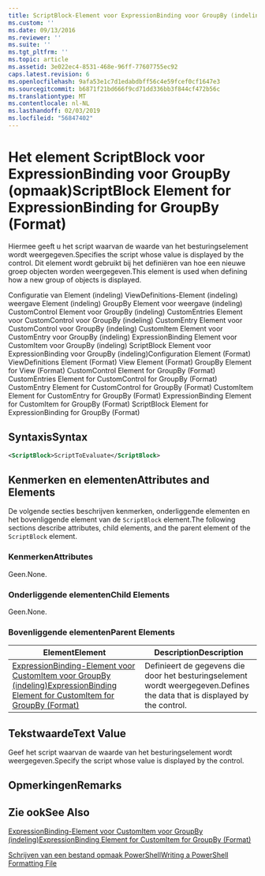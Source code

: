 ```yaml
---
title: ScriptBlock-Element voor ExpressionBinding voor GroupBy (indeling) | Microsoft Docs
ms.custom: ''
ms.date: 09/13/2016
ms.reviewer: ''
ms.suite: ''
ms.tgt_pltfrm: ''
ms.topic: article
ms.assetid: 3e022ec4-8531-468e-96ff-77607755ec92
caps.latest.revision: 6
ms.openlocfilehash: 9afa53e1c7d1edabdbff56c4e59fcef0cf1647e3
ms.sourcegitcommit: b6871f21bd666f9cd71dd336bb3f844cf472b56c
ms.translationtype: MT
ms.contentlocale: nl-NL
ms.lasthandoff: 02/03/2019
ms.locfileid: "56847402"
---
```

# <a name="scriptblock-element-for-expressionbinding-for-groupby-format"></a><span data-ttu-id="a58a9-102">Het element ScriptBlock voor ExpressionBinding voor GroupBy (opmaak)</span><span class="sxs-lookup"><span data-stu-id="a58a9-102">ScriptBlock Element for ExpressionBinding for GroupBy (Format)</span></span>

<span data-ttu-id="a58a9-103">Hiermee geeft u het script waarvan de waarde van het besturingselement wordt weergegeven.</span><span class="sxs-lookup"><span data-stu-id="a58a9-103">Specifies the script whose value is displayed by the control.</span></span> <span data-ttu-id="a58a9-104">Dit element wordt gebruikt bij het definiëren van hoe een nieuwe groep objecten worden weergegeven.</span><span class="sxs-lookup"><span data-stu-id="a58a9-104">This element is used when defining how a new group of objects is displayed.</span></span>

<span data-ttu-id="a58a9-105">Configuratie van Element (indeling) ViewDefinitions-Element (indeling) weergave Element (indeling) GroupBy Element voor weergave (indeling) CustomControl Element voor GroupBy (indeling) CustomEntries Element voor CustomControl voor GroupBy (indeling) CustomEntry Element voor CustomControl voor GroupBy (indeling) CustomItem Element voor CustomEntry voor GroupBy (indeling) ExpressionBinding Element voor CustomItem voor GroupBy (indeling) ScriptBlock Element voor ExpressionBinding voor GroupBy (indeling)</span><span class="sxs-lookup"><span data-stu-id="a58a9-105">Configuration Element (Format) ViewDefinitions Element (Format) View Element (Format) GroupBy Element for View (Format) CustomControl Element for GroupBy (Format) CustomEntries Element for CustomControl for GroupBy (Format) CustomEntry Element for CustomControl for GroupBy (Format) CustomItem Element for CustomEntry for GroupBy (Format) ExpressionBinding Element for CustomItem for GroupBy (Format) ScriptBlock Element for ExpressionBinding for GroupBy (Format)</span></span>

## <a name="syntax"></a><span data-ttu-id="a58a9-106">Syntaxis</span><span class="sxs-lookup"><span data-stu-id="a58a9-106">Syntax</span></span>

```xml
<ScriptBlock>ScriptToEvaluate</ScriptBlock>
```

## <a name="attributes-and-elements"></a><span data-ttu-id="a58a9-107">Kenmerken en elementen</span><span class="sxs-lookup"><span data-stu-id="a58a9-107">Attributes and Elements</span></span>

<span data-ttu-id="a58a9-108">De volgende secties beschrijven kenmerken, onderliggende elementen en het bovenliggende element van de `ScriptBlock` element.</span><span class="sxs-lookup"><span data-stu-id="a58a9-108">The following sections describe attributes, child elements, and the parent element of the `ScriptBlock` element.</span></span>

### <a name="attributes"></a><span data-ttu-id="a58a9-109">Kenmerken</span><span class="sxs-lookup"><span data-stu-id="a58a9-109">Attributes</span></span>

<span data-ttu-id="a58a9-110">Geen.</span><span class="sxs-lookup"><span data-stu-id="a58a9-110">None.</span></span>

### <a name="child-elements"></a><span data-ttu-id="a58a9-111">Onderliggende elementen</span><span class="sxs-lookup"><span data-stu-id="a58a9-111">Child Elements</span></span>

<span data-ttu-id="a58a9-112">Geen.</span><span class="sxs-lookup"><span data-stu-id="a58a9-112">None.</span></span>

### <a name="parent-elements"></a><span data-ttu-id="a58a9-113">Bovenliggende elementen</span><span class="sxs-lookup"><span data-stu-id="a58a9-113">Parent Elements</span></span>

|<span data-ttu-id="a58a9-114">Element</span><span class="sxs-lookup"><span data-stu-id="a58a9-114">Element</span></span>|<span data-ttu-id="a58a9-115">Description</span><span class="sxs-lookup"><span data-stu-id="a58a9-115">Description</span></span>|
|-------------|-----------------|
|[<span data-ttu-id="a58a9-116">ExpressionBinding-Element voor CustomItem voor GroupBy (indeling)</span><span class="sxs-lookup"><span data-stu-id="a58a9-116">ExpressionBinding Element for CustomItem for GroupBy (Format)</span></span>](./expressionbinding-element-for-customitem-for-groupby-format.md)|<span data-ttu-id="a58a9-117">Definieert de gegevens die door het besturingselement wordt weergegeven.</span><span class="sxs-lookup"><span data-stu-id="a58a9-117">Defines the data that is displayed by the control.</span></span>|

## <a name="text-value"></a><span data-ttu-id="a58a9-118">Tekstwaarde</span><span class="sxs-lookup"><span data-stu-id="a58a9-118">Text Value</span></span>

<span data-ttu-id="a58a9-119">Geef het script waarvan de waarde van het besturingselement wordt weergegeven.</span><span class="sxs-lookup"><span data-stu-id="a58a9-119">Specify the script whose value is displayed by the control.</span></span>

## <a name="remarks"></a><span data-ttu-id="a58a9-120">Opmerkingen</span><span class="sxs-lookup"><span data-stu-id="a58a9-120">Remarks</span></span>

## <a name="see-also"></a><span data-ttu-id="a58a9-121">Zie ook</span><span class="sxs-lookup"><span data-stu-id="a58a9-121">See Also</span></span>

[<span data-ttu-id="a58a9-122">ExpressionBinding-Element voor CustomItem voor GroupBy (indeling)</span><span class="sxs-lookup"><span data-stu-id="a58a9-122">ExpressionBinding Element for CustomItem for GroupBy (Format)</span></span>](./expressionbinding-element-for-customitem-for-groupby-format.md)

[<span data-ttu-id="a58a9-123">Schrijven van een bestand opmaak PowerShell</span><span class="sxs-lookup"><span data-stu-id="a58a9-123">Writing a PowerShell Formatting File</span></span>](./writing-a-powershell-formatting-file.md)
